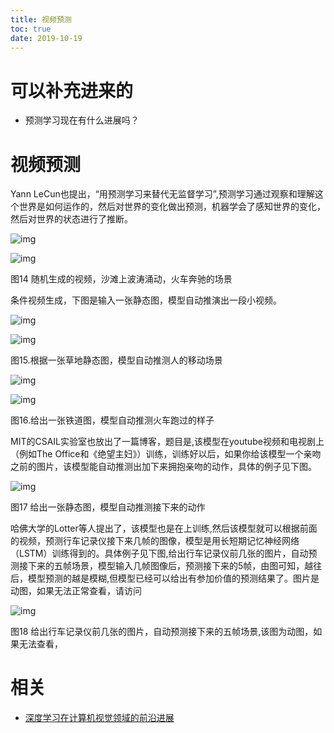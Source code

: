 ```yaml
---
title: 视频预测
toc: true
date: 2019-10-19
---
```

# 可以补充进来的

- 预测学习现在有什么进展吗？

# 视频预测

Yann LeCun也提出，“用预测学习来替代无监督学习”,预测学习通过观察和理解这个世界是如何运作的，然后对世界的变化做出预测，机器学会了感知世界的变化，然后对世界的状态进行了推断。

![img](http://img.mp.itc.cn/upload/20170106/213ff6e3381c4bbe8d3a70b2b4faa62b.gif)

![img](http://img.mp.itc.cn/upload/20170106/36630e7eb0914887b1ced3679d6cc4cf.gif)

图14 随机生成的视频，沙滩上波涛涌动，火车奔驰的场景

条件视频生成，下图是输入一张静态图，模型自动推演出一段小视频。

![img](http://img.mp.itc.cn/upload/20170106/cc8c3661dac84a9187a089da763bcfec.png)

![img](http://img.mp.itc.cn/upload/20170106/e3650d76f10543498db828fe59471033.gif)

图15.根据一张草地静态图，模型自动推测人的移动场景

![img](http://img.mp.itc.cn/upload/20170106/7519f222f8394ad1bc0f7197717ae6c6.jpeg)

![img](http://img.mp.itc.cn/upload/20170106/fd1e01ca1b0244f3852e62d8c0ee3cb7.gif)

图16.给出一张铁道图，模型自动推测火车跑过的样子

MIT的CSAIL实验室也放出了一篇博客，题目是,该模型在youtube视频和电视剧上（例如The Office和《绝望主妇》）训练，训练好以后，如果你给该模型一个亲吻之前的图片，该模型能自动推测出加下来拥抱亲吻的动作，具体的例子见下图。

![img](http://img.mp.itc.cn/upload/20170106/15f6139629284c33b11c74633b77e51e_th.jpeg)

图17 给出一张静态图，模型自动推测接下来的动作

哈佛大学的Lotter等人提出了，该模型也是在上训练,然后该模型就可以根据前面的视频，预测行车记录仪接下来几帧的图像，模型是用长短期记忆神经网络（LSTM）训练得到的。具体例子见下图,给出行车记录仪前几张的图片，自动预测接下来的五帧场景，模型输入几帧图像后，预测接下来的5帧，由图可知，越往后，模型预测的越是模糊,但模型已经可以给出有参加价值的预测结果了。图片是动图，如果无法正常查看，请访问

![img](http://img.mp.itc.cn/upload/20170106/3e112a92ec7248c4a83fb61f9a8e90fb.jpeg)

图18 给出行车记录仪前几张的图片，自动预测接下来的五帧场景,该图为动图，如果无法查看，


# 相关

- [深度学习在计算机视觉领域的前沿进展](http://www.sohu.com/a/123565346_468740)
